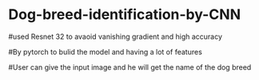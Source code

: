 ﻿# Dog-breed-identification-by-CNN

 #used Resnet 32 to avaoid vanishing gradient and high accuracy

 #By pytorch to bulid the model and having a lot of features

 #User can give the input image and he will get the name of the dog breed
